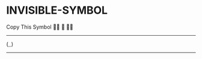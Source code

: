 # INVISIBLE-SYMBOL
Copy This Symbol
🔰🔰 🔰 🔰🔰
_______________________________________________
($ﹺ　　　　　　　　　　　　　　　　　　　　　　　　　ﹺ$)
_______________________________________________
